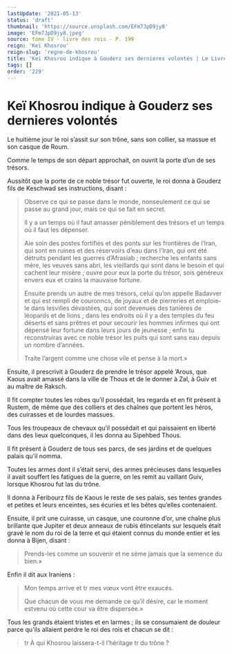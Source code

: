 ```yaml
---
lastUpdate: '2021-05-13'
status: 'draft'
thumbnail: 'https://source.unsplash.com/EFm7JpD9jy8'
image: 'EFm7JpD9jy8.jpeg'
source: tome IV - livre des rois - P. 199
reign: 'Keï Khosrou'
reign-slug: 'regne-de-khosrou'
title: 'Keï Khosrou indique à Gouderz ses dernieres volontés | Le Livre des Rois | Shâhnâmeh'
tags: []
order: '229'
---
```


# Keï Khosrou indique à Gouderz ses dernieres volontés

Le huitième jour le roi s’assit sur son trône, sans son collier, sa massue et son casque de Roum.

Comme le temps de son départ approchait, on ouvrit la porte d’un de ses trésors.

Aussitôt que la porte de ce noble trésor fut ouverte, le roi donna à Gouderz fils de Keschwad ses instructions, disant :

> Observe ce qui se passe dans le monde, nonseulement ce qui se passe au grand jour, mais ce qui se fait en secret.
>
> Il y a un temps où il faut amasser péniblement des trésors et un temps où il faut les dépenser.
>
> Aie soin des postes fortifiés et des ponts sur les frontières de l’Iran, qui sont en ruines et des réservoirs d’eau dans l’Iran, qui ont été détruits pendant les guerres d’Afrasiab ; recherche les enfants sans mère, les veuves sans abri, les vieillards qui sont dans le besoin et qui cachent leur misère ; ouvre pour eux la porte du trésor, sois généreux envers eux et crains la mauvaise fortune.
>
> Ensuite prends un autre de mes trésors, celui qu’on appelle Badavver et qui est rempli de couronncs, de joyaux et de pierreries et emploie-le dans lesvilles dévastées, qui sont devenues des tanières de léopards et de lions ; dans les endroits où il y a des temples du feu déserts et sans prêtres et pour secourir les hommes infirmes qui ont dépensé leur fortune dans leurs jours de jeunesse ; enfin tu reconstruiras avec ce noble trésor les puits qui sont sans eau depuis un nombre d’années.
>
> Traite l’argent comme une chose vile et pense à la mort.»

Ensuite, il prescrivit à Gouderz de prendre le trésor appelé ’Arous, que Kaous avait amassé dans la ville de Thous et de le donner à Zal, à Guiv et au maître de Raksch.

Il fit compter toutes les robes qu’il possédait, les regarda et en fit présent à Rustem, de même que des colliers et des chaînes que portent les héros, des cuirasses et de lourdes massues.

Tous les troupeaux de chevaux qu’il possédait et qui paissaient en liberté dans des lieux quelconques, il les donna au Sipehbed Thous.

Il fit présent à Gouderz de tous ses parcs, de ses jardins et de quelques palais qu’il nomma.

Toutes les armes dont il s’était servi, des armes précieuses dans lesquelles il avait souffert les fatigues de la guerre, on les remit au vaillant Guiv, lorsque Khosrou fut las du trône.

Il donna à Feribourz fils de Kaous le reste de ses palais, ses tentes grandes et petites et leurs enceintes, ses écuries et les bêtes qu’elles contenaient.

Ensuite, il prit une cuirasse, un casque, une couronne d’or, une chaîne plus brillante que Jupiter et deux anneaux de rubis étincelants sur lesquels était gravé le nom du roi de la terre et qui étaient connus du monde entier et les donna à Bijen, disant :

> Prends-les comme un souvenir et ne sème jamais que la semence du bien.»

Enfin il dit aux Iraniens :

> Mon temps arrive et tr mes vœux vont être exaucés.
>
> Que chacun de vous me demande ce qu’il désire, car le moment estvenu où cette cour va être dispersée.»

Tous les grands étaient tristes et en larmes ; ils se consumaient de douleur parce qu’ils allaient perdre le roi des rois et chacun se dit :

> tr À qui Khosrou laissera-t-il l’héritage tr du trône ?
